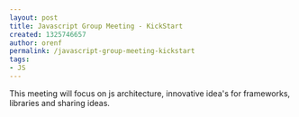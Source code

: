 ```yaml
---
layout: post
title: Javascript Group Meeting - KickStart
created: 1325746657
author: orenf
permalink: /javascript-group-meeting-kickstart
tags:
- JS
---
```

<p>This meeting will focus on js architecture, innovative idea's for frameworks, libraries and sharing ideas.<font color="#222222" face="arial, sans-serif" size="2"><span style="line-height: normal;"><br />
</span></font></p>
<p>&nbsp;</p>
